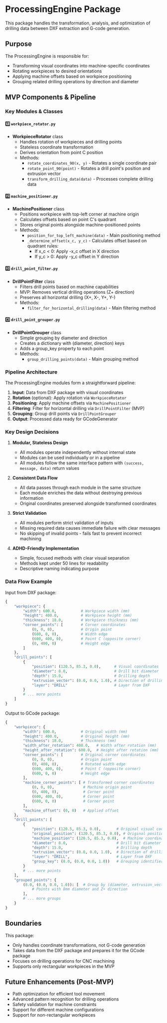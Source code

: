 # ProcessingEngine Package

This package handles the transformation, analysis, and optimization of drilling data between DXF extraction and G-code generation.

## Purpose

The ProcessingEngine is responsible for:
- Transforming visual coordinates into machine-specific coordinates
- Rotating workpieces to desired orientations
- Applying machine offsets based on workpiece positioning
- Grouping related drilling operations by direction and diameter

## MVP Components & Pipeline

### Key Modules & Classes

#### 1️⃣ `workpiece_rotator.py`
- **WorkpieceRotator** class
  - Handles rotation of workpieces and drilling points
  - Stateless coordinate transformation
  - Derives orientation from point C position
  - Methods:
    - `rotate_coordinates_90(x, y)` - Rotates a single coordinate pair
    - `rotate_point_90(point)` - Rotates a drill point's position and extrusion vector
    - `transform_drilling_data(data)` - Processes complete drilling data

#### 2️⃣ `machine_positioner.py`
- **MachinePositioner** class
  - Positions workpiece with top-left corner at machine origin
  - Calculates offsets based on point C's quadrant
  - Stores original points alongside machine-positioned points
  - Methods:
    - `position_for_top_left_machine(data)` - Main positioning method
    - `_determine_offset(x_c, y_c)` - Calculates offset based on quadrant rules:
      - If x_c < 0: Apply -x_c offset in X direction
      - If y_c > 0: Apply -y_c offset in Y direction

#### 3️⃣ `drill_point_filter.py`
- **DrillPointFilter** class
  - Filters drill points based on machine capabilities
  - MVP: Removes vertical drilling operations (Z+ direction)
  - Preserves all horizontal drilling (X+, X-, Y+, Y-)
  - Methods:
    - `filter_for_horizontal_drilling(data)` - Main filtering method

#### 4️⃣ `drill_point_grouper.py`
- **DrillPointGrouper** class
  - Simple grouping by diameter and direction
  - Creates a dictionary with (diameter, direction) keys
  - Adds a group_key property to each point
  - Methods:
    - `group_drilling_points(data)` - Main grouping method

### Pipeline Architecture

The ProcessingEngine modules form a straightforward pipeline:

1. **Input**: Data from DXF package with visual coordinates
2. **Rotation** (optional): Apply rotation via `WorkpieceRotator`
3. **Positioning**: Apply machine offsets via `MachinePositioner`
4. **Filtering**: Filter for horizontal drilling via `DrillPointFilter` (MVP)
5. **Grouping**: Group drill points via `DrillPointGrouper`
6. **Output**: Processed data ready for GCodeGenerator

### Key Design Decisions

1. **Modular, Stateless Design**
   - All modules operate independently without internal state
   - Modules can be used individually or in a pipeline
   - All modules follow the same interface pattern with `(success, message, data)` return values

2. **Consistent Data Flow**
   - All data passes through each module in the same structure
   - Each module enriches the data without destroying previous information
   - Original coordinates preserved alongside transformed coordinates

3. **Strict Validation**
   - All modules perform strict validation of inputs
   - Missing required data causes immediate failure with clear messages
   - No skipping of invalid points - fails fast to prevent incorrect machining

4. **ADHD-Friendly Implementation**
   - Simple, focused methods with clear visual separation
   - Methods kept under 50 lines for readability
   - Descriptive naming indicating purpose

### Data Flow Example

Input from DXF package:
```python
{
    "workpiece": {
        "width": 600.0,           # Workpiece width (mm)
        "height": 400.0,          # Workpiece height (mm)
        "thickness": 18.0,        # Workpiece thickness (mm)
        "corner_points": [        # Corner coordinates
            (0, 0, 0),            # Origin point
            (600, 0, 0),          # Width edge
            (600, 400, 0),        # Point C (opposite corner)
            (0, 400, 0)           # Height edge
        ]
    },
    "drill_points": [
        {
            "position": (120.5, 85.3, 0.0),      # Visual coordinates
            "diameter": 8.0,                     # Drill bit diameter
            "depth": 15.0,                       # Drilling depth
            "extrusion_vector": (0.0, 0.0, 1.0), # Direction of drilling
            "layer": "DRILL"                     # Layer from DXF
        }
        # ... more points
    ]
}
```

Output to GCode package:
```python
{
    "workpiece": {
        "width": 600.0,           # Original width (mm)
        "height": 400.0,          # Original height (mm)
        "thickness": 18.0,        # Thickness (mm)
        "width_after_rotation": 400.0,   # Width after rotation (mm)
        "height_after_rotation": 600.0,  # Height after rotation (mm)
        "corner_points": [        # Original corner coordinates
            (0, 0, 0),            # Origin point
            (0, 400, 0),          # Rotated width edge
            (600, 400, 0),        # Point C (opposite corner)
            (600, 0, 0)           # Height edge
        ],
        "machine_corner_points": [ # Transformed corner coordinates
            (0, 0, 0),             # Machine origin point
            (0, 400, 0),           # Corner point
            (600, 400, 0),         # Corner point
            (600, 0, 0)            # Corner point
        ],
        "machine_offset": (0, 0)   # Applied offset
    },
    "drill_points": [
        {
            "position": (120.5, 85.3, 0.0),       # Original visual coordinates
            "original_position": (120.5, 85.3, 0.0), # Original position after rotation
            "machine_position": (120.5, 85.3, 0.0),  # Machine coordinates
            "diameter": 8.0,                      # Drill bit diameter
            "depth": 15.0,                        # Drilling depth
            "extrusion_vector": (0.0, 0.0, 1.0),  # Direction of drilling
            "layer": "DRILL",                     # Layer from DXF
            "group_key": (8.0, (0.0, 0.0, 1.0))   # Grouping identifier
        }
        # ... more points
    ],
    "grouped_points": {
        (8.0, (0.0, 0.0, 1.0)): [  # Group by (diameter, extrusion_vector)
            # Points with 8mm diameter and Z+ direction
        ],
        # ... more groups
    }
}
```

## Boundaries

This package:
- Only handles coordinate transformations, not G-code generation
- Takes data from the DXF package and prepares it for the GCode package
- Focuses on drilling operations for CNC machining
- Supports only rectangular workpieces in the MVP

## Future Enhancements (Post-MVP)

- Path optimization for efficient tool movement
- Advanced pattern recognition for drilling operations
- Safety validation for machine constraints
- Support for different machine configurations
- Support for non-rectangular workpieces